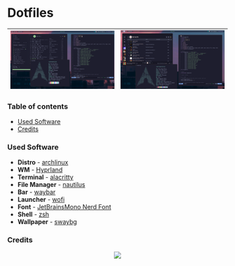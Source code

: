 # Dotfiles

| ![1](assets/screenshots/1.png) | ![2](assets/screenshots/2.png) |
| --- | --- |

### Table of contents
* [Used Software](https://github.com/alberteex/dots/blob/main/README.md#used-software)
* [Credits](https://github.com/alberteex/dots/blob/main/README.md#credits)

### Used Software
* **Distro** - [archlinux](https://archlinux.org/)
* **WM** - [Hyprland](https://hyprland.org/)
* **Terminal** - [alacritty](https://github.com/alacritty/alacritty)
* **File Manager** - [nautilus](https://apps.gnome.org/Nautilus/)
* **Bar** - [waybar](https://github.com/Alexays/Waybar)
* **Launcher** - [wofi](https://github.com/uncomfyhalomacro/wofi)
* **Font** - [JetBrainsMono Nerd Font](https://www.jetbrains.com/lp/mono/)
* **Shell** - [zsh](https://www.zsh.org/)
* **Wallpaper** - [swaybg](https://github.com/swaywm/swaybg)

### Credits




<div align="center"><img src="https://raw.githubusercontent.com/catppuccin/catppuccin/main/assets/footers/gray0_ctp_on_line.png"></div>

